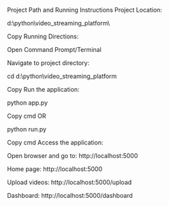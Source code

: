 Project Path and Running Instructions
Project Location:

d:\python\video_streaming_platform\

Copy
Running Directions:

Open Command Prompt/Terminal

Navigate to project directory:

cd d:\python\video_streaming_platform

Copy
Run the application:

python app.py

Copy
cmd
OR

python run.py

Copy
cmd
Access the application:

Open browser and go to: http://localhost:5000

Home page: http://localhost:5000

Upload videos: http://localhost:5000/upload

Dashboard: http://localhost:5000/dashboard
